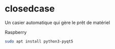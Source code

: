 # closedcase
Un casier automatique qui gère le prêt de matériel

Raspberry

``` bash
sudo apt install python3-pyqt5
```
